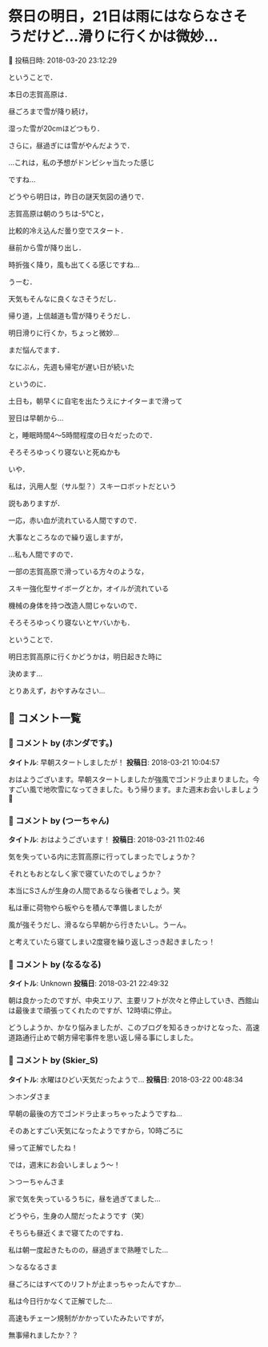 # 祭日の明日，21日は雨にはならなさそうだけど…滑りに行くかは微妙…

📅 投稿日時: 2018-03-20 23:12:29

ということで．





本日の志賀高原は．


昼ごろまで雪が降り続け，


湿った雪が20cmほどつもり．


さらに，昼過ぎには雪がやんだようで．


…これは，私の予想がドンピシャ当たった感じ


ですね…





どうやら明日は，昨日の謎天気図の通りで．


志賀高原は朝のうちは-5℃と，


比較的冷え込んだ曇り空でスタート．


昼前から雪が降り出し．


時折強く降り，風も出てくる感じですね…





うーむ．


天気もそんなに良くなさそうだし．


帰り道，上信越道も雪が降りそうだし．


明日滑りに行くか，ちょっと微妙…


まだ悩んでます．





なにぶん，先週も帰宅が遅い日が続いた


というのに．


土日も，朝早くに自宅を出たうえにナイターまで滑って


翌日は早朝から…


と，睡眠時間4～5時間程度の日々だったので．


そろそろゆっくり寝ないと死ぬかも





いや．


私は，汎用人型（サル型？）スキーロボットだという


説もありますが．


一応，赤い血が流れている人間ですので．





大事なところなので繰り返しますが，


…私も人間ですので．





一部の志賀高原で滑っている方々のような，


スキー強化型サイボーグとか，オイルが流れている


機械の身体を持つ改造人間じゃないので．





そろそろゆっくり寝ないとヤバいかも．





ということで．


明日志賀高原に行くかどうかは，明日起きた時に


決めます…


とりあえず，おやすみなさい…

## 💬 コメント一覧

### 💬 コメント by (ホンダです。)
**タイトル**: 早朝スタートしましたが！
**投稿日**: 2018-03-21 10:04:57

おはようございます。早朝スタートしましたが強風でゴンドラ止まりました。今すごい風で地吹雪になってきました。もう帰ります。また週末お会いしましょう🎵

### 💬 コメント by (つーちゃん)
**タイトル**: おはようございます！
**投稿日**: 2018-03-21 11:02:46

気を失っている内に志賀高原に行ってしまったでしょうか？

それともおとなしく家で寝ていたのでしょうか？

本当にSさんが生身の人間であるなら後者でしょう。笑

私は車に荷物やら板やらを積んで準備しましたが

風が強そうだし、滑るなら早朝から行きたいし。うーん。

と考えていたら寝てしまい2度寝を繰り返しさっき起きましたっ！

### 💬 コメント by (なるなる)
**タイトル**: Unknown
**投稿日**: 2018-03-21 22:49:32

朝は良かったのですが、中央エリア、主要リフトが次々と停止していき、西館山は最後まで頑張ってくれたのですが、12時頃に停止。

どうしようか、かなり悩みましたが、このブログを知るきっかけとなった、高速道路通行止めで朝方帰宅事件を思い返し帰る事にしました。

### 💬 コメント by (Skier_S)
**タイトル**: 水曜はひどい天気だったようで…
**投稿日**: 2018-03-22 00:48:34

＞ホンダさま

早朝の最後の方でゴンドラ止まっちゃったようですね…

そのあとすごい天気になったようですから，10時ごろに

帰って正解でしたね！

では，週末にお会いしましょう～！



＞つーちゃんさま

家で気を失っているうちに，昼を過ぎてました…

どうやら，生身の人間だったようです（笑）

そちらも昼近くまで寝てたのですね．

私は朝一度起きたものの，昼過ぎまで熟睡でした…



＞なるなるさま

昼ごろにはすべてのリフトが止まっちゃったんですか…

私は今日行かなくて正解でした…

高速もチェーン規制がかかっていたみたいですが，

無事帰れましたか？？

